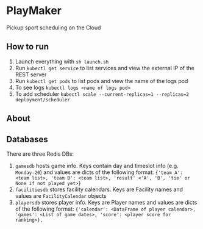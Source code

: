 # PlayMaker
Pickup sport scheduling on the Cloud

## How to run

1) Launch everything with `sh launch.sh`
2) Run `kubectl get service` to list services and view the external IP of the REST server
3) Run `kubectl get pods` to list pods and view the name of the logs pod
4) To see logs `kubectl logs <name of logs pod>`
4) To add scheduler `kubectl scale --current-replicas=1 --replicas=2 deployment/scheduler`

## About

## Databases
There are three Redis DBs:

1) `gamesdb` hosts game info. Keys contain day and timeslot info (e.g. `Monday-20`) and values are dicts of the following format: `{'team A': <team list>, 'team B': <team list>, 'result' <'A', 'B', 'tie' or None if not played yet>}`
2) `facilitiesdb` stores facility calendars. Keys are Facility names and values are `FacilityCalendar` objects
3) `playersdb` stores player info. Keys are Player names and values are dicts of the following format: `{'calendar': <DataFrame of player calendar>, 'games': <List of game dates>, 'score': <player score for ranking>}, `